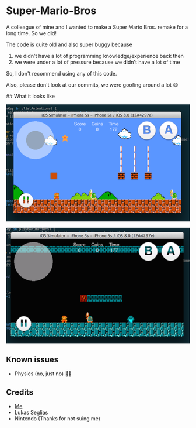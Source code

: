 Super-Mario-Bros
================

A colleague of mine and I wanted to make a Super Mario Bros. remake for a long time.
So we did! 

The code is quite old and also super buggy because 

1. we didn't have a lot of programming knowledge/experience back then
2. we were under a lot of pressure because we didn't have a lot of time

So, I don't recommend using any of this code.

Also, please don't look at our commits, we were goofing around a lot 😄

## What it looks like

![](./World1.png)

![](./World2.png)

## Known issues

- Physics (no, just no) 🐑💨

## Credits
- [Me](http://twitter.com/ilijatovilo)
- Lukas Seglias
- Nintendo (Thanks for not suing me)